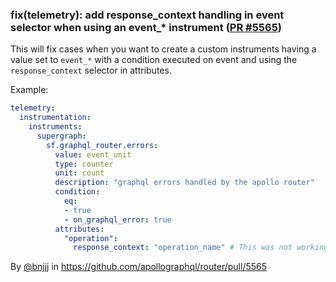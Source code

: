 ### fix(telemetry): add response_context handling in event selector when using an event_* instrument ([PR #5565](https://github.com/apollographql/router/pull/5565))

This will fix cases when you want to create a custom instruments having a value set to `event_*` with a condition executed on event and using the `response_context` selector in attributes.

Example:

```yaml
telemetry:
  instrumentation:
    instruments:
      supergraph:
        sf.graphql_router.errors:
          value: event_unit
          type: counter
          unit: count
          description: "graphql errors handled by the apollo router"
          condition:
            eq:
            - true
            - on_graphql_error: true
          attributes:
            "operation":
              response_context: "operation_name" # This was not working before
```

By [@bnjjj](https://github.com/bnjjj) in https://github.com/apollographql/router/pull/5565